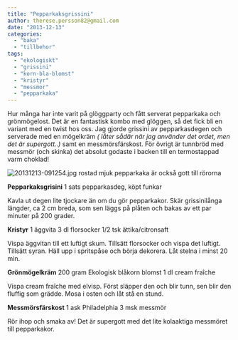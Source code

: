 ```yaml
---
title: "Pepparkaksgrissini"
author: therese.persson82@gmail.com
date: "2013-12-13"
categories: 
  - "baka"
  - "tillbehor"
tags: 
  - "ekologiskt"
  - "grissini"
  - "korn-bla-blomst"
  - "kristyr"
  - "messmor"
  - "pepparkaka"
---
```


Hur många har inte varit på glöggparty och fått serverat pepparkaka och grönmögelost. Det är en fantastisk kombo med glöggen, så det fick bli en variant med en twist hos oss. Jag gjorde grissini av pepparkasdegen och serverade med en mögelkräm _( låter sådär när jag använder det ordet, men det är supergott..)_ samt en messmörsfärskost. För övrigt är tunnbröd med messmör (och skinka) det absolut godaste i backen till en termostappad varm choklad!  
  
![20131213-091254.jpg](/static/img/20131213-091254.jpg)
rostad mjuk pepparkaka är också gott till rörorna

**Pepparkaksgrisini** 1 sats pepparkasdeg, köpt funkar

Kavla ut degen lite tjockare än om du gör pepparkakor. Skär grissinilånga längder, ca 2 cm breda, som sen läggs på plåten och bakas av ett par minuter på 200 grader.

**Kristyr** 1 äggvita 3 dl florsocker 1/2 tsk ättika/citronsaft

Vispa äggvitan till ett luftigt skum. Tillsätt florsocker och vispa det luftigt. Tillsätt syran. Häll upp i spritspåse och börja dekorera. Låt stelna i minst 20 min.

**Grönmögelkräm** 200 gram Ekologisk blåkorn blomst 1 dl cream fraîche

Vispa cream fraîche med elvisp. Först släpper den och blir tunn, sen blir den fluffig som grädde. Mosa i osten och låt stå en stund.

**Messmörsfärskost** 1 ask Philadelphia 3 msk messmör

Rör ihop och smaka av! Det är supergott med det lite kolaaktiga messmöret till pepparkakor.
